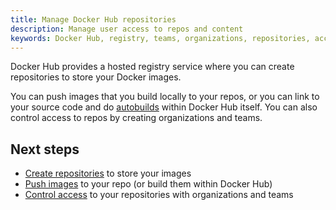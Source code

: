 ```yaml
---
title: Manage Docker Hub repositories
description: Manage user access to repos and content
keywords: Docker Hub, registry, teams, organizations, repositories, access, images
---
```


Docker Hub provides a hosted registry service where you can create repositories
to store your Docker images.

You can push images that you build locally to your repos, or you can link to
your source code and do [autobuilds](../build) within Docker Hub  itself. You
can also control access to repos by creating organizations and teams.

## Next steps

- [Create repositories](repos) to store your images
- [Push images](push-images) to your repo (or build them within Docker Hub)
- [Control access](orgs-teams) to your repositories with organizations and teams
